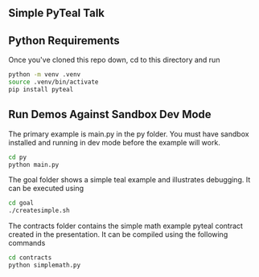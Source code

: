 Simple PyTeal Talk
-------------------------

## Python Requirements

Once you've cloned this repo down, cd to this directory and run

```sh
python -m venv .venv
source .venv/bin/activate
pip install pyteal
```

## Run Demos Against Sandbox Dev Mode

The primary example is main.py in the py folder. You must have sandbox installed and running in dev mode before the example will work.

```sh
cd py
python main.py
```

The goal folder shows a simple teal example and illustrates debugging. It can be executed using

```sh
cd goal
./createsimple.sh
```

The contracts folder contains the simple math example pyteal contract created in the presentation.
It can be compiled using the following commands

```sh
cd contracts
python simplemath.py
```


